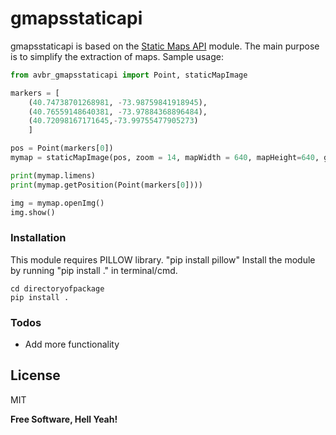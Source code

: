 # gmapsstaticapi

gmapsstaticapi is based on the [Static Maps API] module. 
The main purpose is to simplify the extraction of maps.
Sample usage:

```py
from avbr_gmapsstaticapi import Point, staticMapImage

markers = [
    (40.74738701268981, -73.98759841918945),
    (40.76559148640381, -73.97884368896484),
    (40.72098167171645,-73.99755477905273)
    ]

pos = Point(markers[0])
mymap = staticMapImage(pos, zoom = 14, mapWidth = 640, mapHeight=640, gmapskey="#Yourkey")

print(mymap.limens)
print(mymap.getPosition(Point(markers[0])))

img = mymap.openImg()
img.show()

```

   [Static Maps API]: <https://developers.google.com/maps/documentation/static-maps/>

### Installation

This module requires PILLOW library. "pip install pillow"
Install the module by running "pip install ." in terminal/cmd.

```
cd directoryofpackage
pip install .
```


### Todos

 - Add more functionality


License
----

MIT

**Free Software, Hell Yeah!**
